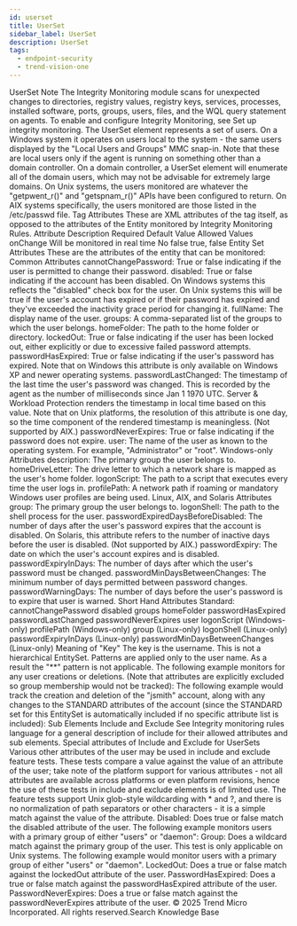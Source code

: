 ```yaml
---
id: userset
title: UserSet
sidebar_label: UserSet
description: UserSet
tags:
  - endpoint-security
  - trend-vision-one
---
```


 UserSet Note The Integrity Monitoring module scans for unexpected changes to directories, registry values, registry keys, services, processes, installed software, ports, groups, users, files, and the WQL query statement on agents. To enable and configure Integrity Monitoring, see Set up integrity monitoring. The UserSet element represents a set of users. On a Windows system it operates on users local to the system - the same users displayed by the "Local Users and Groups" MMC snap-in. Note that these are local users only if the agent is running on something other than a domain controller. On a domain controller, a UserSet element will enumerate all of the domain users, which may not be advisable for extremely large domains. On Unix systems, the users monitored are whatever the "getpwent_r()" and "getspnam_r()" APIs have been configured to return. On AIX systems specifically, the users monitored are those listed in the /etc/passwd file. Tag Attributes These are XML attributes of the tag itself, as opposed to the attributes of the Entity monitored by Integrity Monitoring Rules. Attribute Description Required Default Value Allowed Values onChange Will be monitored in real time No false true, false Entity Set Attributes These are the attributes of the entity that can be monitored: Common Attributes cannotChangePassword: True or false indicating if the user is permitted to change their password. disabled: True or false indicating if the account has been disabled. On Windows systems this reflects the "disabled" check box for the user. On Unix systems this will be true if the user's account has expired or if their password has expired and they've exceeded the inactivity grace period for changing it. fullName: The display name of the user. groups: A comma-separated list of the groups to which the user belongs. homeFolder: The path to the home folder or directory. lockedOut: True or false indicating if the user has been locked out, either explicitly or due to excessive failed password attempts. passwordHasExpired: True or false indicating if the user's password has expired. Note that on Windows this attribute is only available on Windows XP and newer operating systems. passwordLastChanged: The timestamp of the last time the user's password was changed. This is recorded by the agent as the number of milliseconds since Jan 1 1970 UTC. Server & Workload Protection renders the timestamp in local time based on this value. Note that on Unix platforms, the resolution of this attribute is one day, so the time component of the rendered timestamp is meaningless. (Not supported by AIX.) passwordNeverExpires: True or false indicating if the password does not expire. user: The name of the user as known to the operating system. For example, "Administrator" or "root". Windows-only Attributes description: The primary group the user belongs to. homeDriveLetter: The drive letter to which a network share is mapped as the user's home folder. logonScript: The path to a script that executes every time the user logs in. profilePath: A network path if roaming or mandatory Windows user profiles are being used. Linux, AIX, and Solaris Attributes group: The primary group the user belongs to. logonShell: The path to the shell process for the user. passwordExpiredDaysBeforeDisabled: The number of days after the user's password expires that the account is disabled. On Solaris, this attribute refers to the number of inactive days before the user is disabled. (Not supported by AIX.) passwordExpiry: The date on which the user's account expires and is disabled. passwordExpiryInDays: The number of days after which the user's password must be changed. passwordMinDaysBetweenChanges: The minimum number of days permitted between password changes. passwordWarningDays: The number of days before the user's password is to expire that user is warned. Short Hand Attributes Standard: cannotChangePassword disabled groups homeFolder passwordHasExpired passwordLastChanged passwordNeverExpires user logonScript (Windows-only) profilePath (Windows-only) group (Linux-only) logonShell (Linux-only) passwordExpiryInDays (Linux-only) passwordMinDaysBetweenChanges (Linux-only) Meaning of "Key" The key is the username. This is not a hierarchical EntitySet. Patterns are applied only to the user name. As a result the "**" pattern is not applicable. The following example monitors for any user creations or deletions. (Note that attributes are explicitly excluded so group membership would not be tracked): <UserSet> <Attributes/> <include key="*" /> </UserSet> The following example would track the creation and deletion of the "jsmith" account, along with any changes to the STANDARD attributes of the account (since the STANDARD set for this EntitySet is automatically included if no specific attribute list is included): <UserSet> <include key="jsmith" /> </UserSet> Sub Elements Include and Exclude See Integrity monitoring rules language for a general description of include for their allowed attributes and sub elements. Special attributes of Include and Exclude for UserSets Various other attributes of the user may be used in include and exclude feature tests. These tests compare a value against the value of an attribute of the user; take note of the platform support for various attributes - not all attributes are available across platforms or even platform revisions, hence the use of these tests in include and exclude elements is of limited use. The feature tests support Unix glob-style wildcarding with * and ?, and there is no normalization of path separators or other characters - it is a simple match against the value of the attribute. Disabled: Does true or false match the disabled attribute of the user. The following example monitors users with a primary group of either "users" or "daemon": <UserSet> <include disabled="true"/> </UserSet> Group: Does a wildcard match against the primary group of the user. This test is only applicable on Unix systems. The following example would monitor users with a primary group of either "users" or "daemon". <UserSet> <include group="users"/> <include group="daemon"/> </UserSet> LockedOut: Does a true or false match against the lockedOut attribute of the user. PasswordHasExpired: Does a true or false match against the passwordHasExpired attribute of the user. PasswordNeverExpires: Does a true or false match against the passwordNeverExpires attribute of the user. © 2025 Trend Micro Incorporated. All rights reserved.Search Knowledge Base
